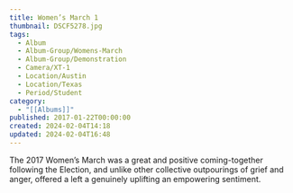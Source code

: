 ```yaml
---
title: Women’s March 1
thumbnail: DSCF5278.jpg
tags:
  - Album
  - Album-Group/Womens-March
  - Album-Group/Demonstration
  - Camera/XT-1
  - Location/Austin
  - Location/Texas
  - Period/Student
category:
  - "[[Albums]]"
published: 2017-01-22T00:00:00
created: 2024-02-04T14:18
updated: 2024-02-04T16:48
---
```

The 2017 Women’s March was a great and positive coming-together following the Election, and unlike other collective outpourings of grief and anger, offered a left a genuinely uplifting an empowering sentiment.
